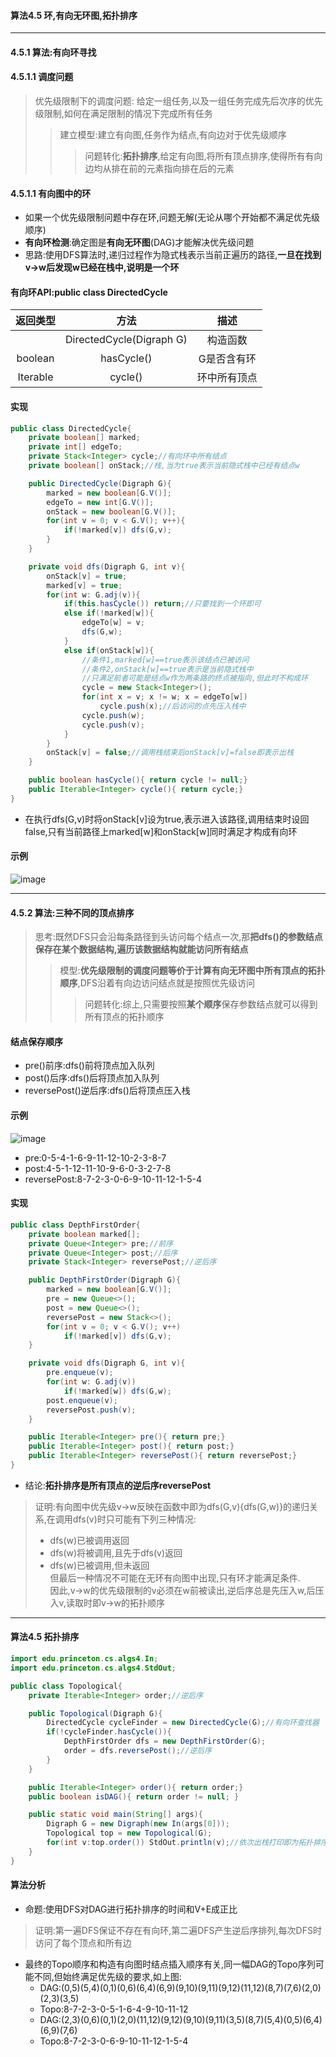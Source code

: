 #### 算法4.5 环,有向无环图,拓扑排序
---

#### 4.5.1 算法:有向环寻找
#### 4.5.1.1 调度问题
> 优先级限制下的调度问题: 给定一组任务,以及一组任务完成先后次序的优先级限制,如何在满足限制的情况下完成所有任务
>> 建立模型:建立有向图,任务作为结点,有向边对于优先级顺序
>>> 问题转化:**拓扑排序**,给定有向图,将所有顶点排序,使得所有有向边均从排在前的元素指向排在后的元素 

#### 4.5.1.1 有向图中的环
+ 如果一个优先级限制问题中存在环,问题无解(无论从哪个开始都不满足优先级顺序)
+ **有向环检测**:确定图是**有向无环图**(DAG)才能解决优先级问题
+  思路:使用DFS算法时,递归过程作为隐式栈表示当前正遍历的路径,**一旦在找到v->w后发现w已经在栈中,说明是一个环**

#### 有向环API:public class DirectedCycle
|返回类型|方法|描述|
|:-:|:-:|:-:|
||DirectedCycle(Digraph G)|构造函数|
|boolean|hasCycle()|G是否含有环|
|Iterable<Integer>|cycle()|环中所有顶点|

#### 实现
```Java
public class DirectedCycle{
    private boolean[] marked;
    private int[] edgeTo;
    private Stack<Integer> cycle;//有向环中所有结点
    private boolean[] onStack;//栈,当为true表示当前隐式栈中已经有结点w

    public DirectedCycle(Digraph G){
        marked = new boolean[G.V()];
        edgeTo = new int[G.V()];
        onStack = new boolean[G.V()];
        for(int v = 0; v < G.V(); v++){
            if(!marked[v]) dfs(G,v);
        }
    }

    private void dfs(Digraph G, int v){
        onStack[v] = true;
        marked[v] = true;
        for(int w: G.adj(v)){
            if(this.hasCycle()) return;//只要找到一个环即可
            else if(!marked[w]){
                edgeTo[w] = v;
                dfs(G,w);
            }
            else if(onStack[w]){
                //条件1,marked[w]==true表示该结点已被访问
                //条件2,onStack[w]==true表示是当前隐式栈中
                //只满足前者可能是结点w作为两条路的终点被指向,但此时不构成环
                cycle = new Stack<Integer>();
                for(int x = v; x != w; x = edgeTo[w])
                    cycle.push(x);//后访问的点先压入栈中
                cycle.push(w);
                cycle.push(v);
            }
        }
        onStack[v] = false;//调用栈结束后onStack[v]=false即表示出栈
    }

    public boolean hasCycle(){ return cycle != null;}
    public Iterable<Integer> cycle(){ return cycle;}
}
```
+ 在执行dfs(G,v)时将onStack[v]设为true,表示进入该路径,调用结束时设回false,只有当前路径上marked[w]和onStack[w]同时满足才构成有向环

#### 示例
![image](https://github.com/NepJNQ/algs4Note/raw/master/4-Graph/DC.jpg)


---

#### 4.5.2 算法:三种不同的顶点排序
> 思考:既然DFS只会沿每条路径到头访问每个结点一次,那**把dfs()的参数结点保存在某个数据结构,遍历该数据结构就能访问所有结点**
>> 模型:**优先级限制的调度问题等价于计算有向无环图中所有顶点的拓扑顺序**,DFS沿着有向边访问结点就是按照优先级访问
>>> 问题转化:综上,只需要按照**某个顺序**保存参数结点就可以得到所有顶点的拓扑顺序

#### 结点保存顺序
+ pre()前序:dfs()前将顶点加入队列
+ post()后序:dfs()后将顶点加入队列
+ reversePost()逆后序:dfs()后将顶点压入栈

#### 示例
![image](https://github.com/NepJNQ/algs4Note/raw/master/4-Graph/order.jpg)
+ pre:0-5-4-1-6-9-11-12-10-2-3-8-7
+ post:4-5-1-12-11-10-9-6-0-3-2-7-8
+ reversePost:8-7-2-3-0-6-9-10-11-12-1-5-4

#### 实现
```Java
public class DepthFirstOrder{
    private boolean marked[];
    private Queue<Integer> pre;//前序
    private Queue<Integer> post;//后序
    private Stack<Integer> reversePost;//逆后序

    public DepthFirstOrder(Digraph G){
        marked = new boolean[G.V()];
        pre = new Queue<>();
        post = new Queue<>();
        reversePost = new Stack<>();
        for(int v = 0; v < G.V(); v++)
            if(!marked[v]) dfs(G,v);
    }

    private void dfs(Digraph G, int v){
        pre.enqueue(v);
        for(int w: G.adj(v))
            if(!marked[w]) dfs(G,w);
        post.enqueue(v);
        reversePost.push(v);
    }

    public Iterable<Integer> pre(){ return pre;}
    public Iterable<Integer> post(){ return post;}
    public Iterable<Integer> reversePost(){ return reversePost;}
}
```
+ 结论:**拓扑排序是所有顶点的逆后序reversePost**
>证明:有向图中优先级v->w反映在函数中即为dfs(G,v){dfs(G,w)}的递归关系,在调用dfs(v)时只可能有下列三种情况:
>+ dfs(w)已被调用返回
>+ dfs(w)将被调用,且先于dfs(v)返回
>+ dfs(w)已被调用,但未返回     
> 但最后一种情况不可能在无环有向图中出现,只有环才能满足条件.<br>因此,v->w的优先级限制的v必须在w前被读出,逆后序总是先压入w,后压入v,读取时即v->w的拓扑顺序
---

#### 算法4.5 拓扑排序
```Java
import edu.princeton.cs.algs4.In;
import edu.princeton.cs.algs4.StdOut;

public class Topological{
    private Iterable<Integer> order;//逆后序

    public Topological(Digraph G){
        DirectedCycle cycleFinder = new DirectedCycle(G);//有向环查找器
        if(!cycleFinder.hasCycle()){
            DepthFirstOrder dfs = new DepthFirstOrder(G);
            order = dfs.reversePost();//逆后序
        }
    }

    public Iterable<Integer> order(){ return order;}
    public boolean isDAG(){ return order != null; }

    public static void main(String[] args){
        Digraph G = new Digraph(new In(args[0]));
        Topological top = new Topological(G);
        for(int v:top.order()) StdOut.println(v);//依次出栈打印即为拓扑排序
    }
}
```
#### 算法分析
+ 命题:使用DFS对DAG进行拓扑排序的时间和V+E成正比
> 证明:第一遍DFS保证不存在有向环,第二遍DFS产生逆后序排列,每次DFS时访问了每个顶点和所有边
+ 最终的Topo顺序和构造有向图时结点插入顺序有关,同一幅DAG的Topo序列可能不同,但始终满足优先级的要求,如上图:
    + DAG:(0,5)(5,4)(0,1)(0,6)(6,4)(6,9)(9,10)(9,11)(9,12)(11,12)(8,7)(7,6)(2,0)(2,3)(3,5)
    + Topo:8-7-2-3-0-5-1-6-4-9-10-11-12
    + DAG:(2,3)(0,6)(0,1)(2,0)(11,12)(9,12)(9,10)(9,11)(3,5)(8,7)(5,4)(0,5)(6,4)(6,9)(7,6)
    + Topo:8-7-2-3-0-6-9-10-11-12-1-5-4


